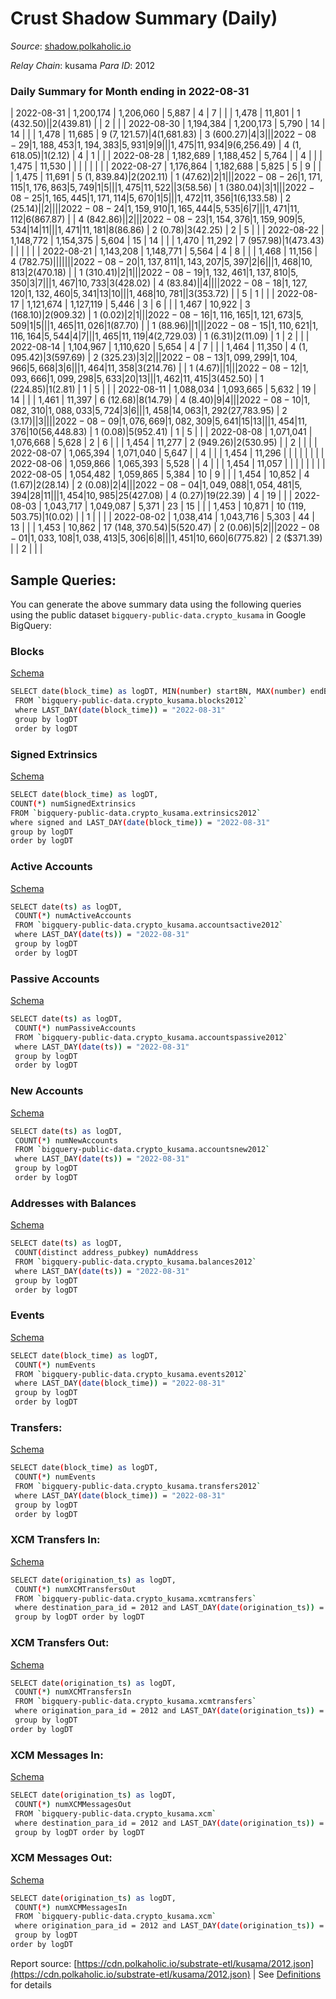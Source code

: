 # Crust Shadow Summary (Daily)

_Source_: [shadow.polkaholic.io](https://shadow.polkaholic.io)

*Relay Chain*: kusama
*Para ID*: 2012



### Daily Summary for Month ending in 2022-08-31


| 2022-08-31 | 1,200,174 | 1,206,060 | 5,887 | 4 | 7 |  |  | 1,478 | 11,801 | 1 ($432.50) |   | 2 ($439.81) |  | 2 |  |
| 2022-08-30 | 1,194,384 | 1,200,173 | 5,790 | 14 | 14 |  |  | 1,478 | 11,685 | 9 ($7,121.57) | 4 ($1,681.83) | 3 ($600.27) | 4 | 3 |  |
| 2022-08-29 | 1,188,453 | 1,194,383 | 5,931 | 9 | 9 |  |  | 1,475 | 11,934 | 9 ($6,256.49) | 4 ($1,618.05) | 1 ($2.12) | 4 | 1 |  |
| 2022-08-28 | 1,182,689 | 1,188,452 | 5,764 |  | 4 |  |  | 1,475 | 11,530 |   |   |   |  |  |  |
| 2022-08-27 | 1,176,864 | 1,182,688 | 5,825 | 5 | 9 |  |  | 1,475 | 11,691 | 5 ($1,839.84) | 2 ($202.11) | 1 ($47.62) | 2 | 1 |  |
| 2022-08-26 | 1,171,115 | 1,176,863 | 5,749 | 1 | 5 |  |  | 1,475 | 11,522 |   | 3 ($58.56) | 1 ($380.04) | 3 | 1 |  |
| 2022-08-25 | 1,165,445 | 1,171,114 | 5,670 | 1 | 5 |  |  | 1,472 | 11,356 | 1 ($6,133.58) | 2 ($25.14) |   | 2 |  |  |
| 2022-08-24 | 1,159,910 | 1,165,444 | 5,535 | 6 | 7 |  |  | 1,471 | 11,112 | 6 ($867.87) |   | 4 ($842.86) |  | 2 |  |
| 2022-08-23 | 1,154,376 | 1,159,909 | 5,534 | 14 | 11 |  |  | 1,471 | 11,181 | 8 ($86.86) | 2 ($0.78) | 3 ($42.25) | 2 | 5 |  |
| 2022-08-22 | 1,148,772 | 1,154,375 | 5,604 | 15 | 14 |  |  | 1,470 | 11,292 | 7 ($957.98) | 1 ($473.43) |   |  |  |  |
| 2022-08-21 | 1,143,208 | 1,148,771 | 5,564 | 4 | 8 |  |  | 1,468 | 11,156 | 4 ($782.75) |   |   |  |  |  |
| 2022-08-20 | 1,137,811 | 1,143,207 | 5,397 | 2 | 6 |  |  | 1,468 | 10,813 | 2 ($470.18) |   | 1 ($310.41) | 2 | 1 |  |
| 2022-08-19 | 1,132,461 | 1,137,810 | 5,350 | 3 | 7 |  |  | 1,467 | 10,733 | 3 ($428.02) | 4 ($83.84) |   | 4 |  |  |
| 2022-08-18 | 1,127,120 | 1,132,460 | 5,341 | 13 | 10 |  |  | 1,468 | 10,781 |   | 3 ($353.72) |   | 5 | 1 |  |
| 2022-08-17 | 1,121,674 | 1,127,119 | 5,446 | 3 | 6 |  |  | 1,467 | 10,922 | 3 ($168.10) | 2 ($909.32) | 1 ($0.02) | 2 | 1 |  |
| 2022-08-16 | 1,116,165 | 1,121,673 | 5,509 | 1 | 5 |  |  | 1,465 | 11,026 | 1 ($87.70) |   | 1 ($88.96) |  | 1 |  |
| 2022-08-15 | 1,110,621 | 1,116,164 | 5,544 | 4 | 7 |  |  | 1,465 | 11,119 | 4 ($2,729.03) | 1 ($6.31) | 2 ($11.09) | 1 | 2 |  |
| 2022-08-14 | 1,104,967 | 1,110,620 | 5,654 | 4 | 7 |  |  | 1,464 | 11,350 | 4 ($1,095.42) | 3 ($597.69) | 2 ($325.23) | 3 | 2 |  |
| 2022-08-13 | 1,099,299 | 1,104,966 | 5,668 | 3 | 6 |  |  | 1,464 | 11,358 | 3 ($214.76) |   | 1 ($4.67) |  | 1 |  |
| 2022-08-12 | 1,093,666 | 1,099,298 | 5,633 | 20 | 13 |  |  | 1,462 | 11,415 | 3 ($452.50) | 1 ($224.85) | 1 ($2.81) | 1 | 5 |  |
| 2022-08-11 | 1,088,034 | 1,093,665 | 5,632 | 19 | 14 |  |  | 1,461 | 11,397 | 6 ($12.68) | 8 ($14.79) | 4 ($8.40) | 9 | 4 |  |
| 2022-08-10 | 1,082,310 | 1,088,033 | 5,724 | 3 | 6 |  |  | 1,458 | 14,063 | 1,292 ($27,783.95) | 2 ($3.17) |   | 3 |  |  |
| 2022-08-09 | 1,076,669 | 1,082,309 | 5,641 | 15 | 13 |  |  | 1,454 | 11,376 | 10 ($56,448.83) | 1 ($0.08) | 5 ($952.41) | 1 | 5 |  |
| 2022-08-08 | 1,071,041 | 1,076,668 | 5,628 | 2 | 6 |  |  | 1,454 | 11,277 | 2 ($949.26) | 2 ($530.95) |   | 2 |  |  |
| 2022-08-07 | 1,065,394 | 1,071,040 | 5,647 |  | 4 |  |  | 1,454 | 11,296 |   |   |   |  |  |  |
| 2022-08-06 | 1,059,866 | 1,065,393 | 5,528 |  | 4 |  |  | 1,454 | 11,057 |   |   |   |  |  |  |
| 2022-08-05 | 1,054,482 | 1,059,865 | 5,384 | 10 | 9 |  |  | 1,454 | 10,852 | 4 ($1.67) | 2 ($28.14) | 2 ($0.08) | 2 | 4 |  |
| 2022-08-04 | 1,049,088 | 1,054,481 | 5,394 | 28 | 11 |  |  | 1,454 | 10,985 | 25 ($427.08) | 4 ($0.27) | 19 ($22.39) | 4 | 19 |  |
| 2022-08-03 | 1,043,717 | 1,049,087 | 5,371 | 23 | 15 |  |  | 1,453 | 10,871 | 10 ($119,503.75) | 1 ($0.02) |   | 1 |  |  |
| 2022-08-02 | 1,038,414 | 1,043,716 | 5,303 | 44 | 13 |  |  | 1,453 | 10,862 | 17 ($148,370.54) | 5 ($520.47) | 2 ($0.06) | 5 | 2 |  |
| 2022-08-01 | 1,033,108 | 1,038,413 | 5,306 | 6 | 8 |  |  | 1,451 | 10,660 | 6 ($775.82) | 2 ($371.39) |   | 2 |  |  |

## Sample Queries:
You can generate the above summary data using the following queries using the public dataset `bigquery-public-data.crypto_kusama` in Google BigQuery:


### Blocks 

[Schema](https://github.com/colorfulnotion/substrate-etl/blob/main/schema/blocks.json)

```bash
SELECT date(block_time) as logDT, MIN(number) startBN, MAX(number) endBN, COUNT(*) numBlocks 
 FROM `bigquery-public-data.crypto_kusama.blocks2012`  
 where LAST_DAY(date(block_time)) = "2022-08-31" 
 group by logDT 
 order by logDT
```

### Signed Extrinsics 

[Schema](https://github.com/colorfulnotion/substrate-etl/blob/main/schema/extrinsics.json)

```bash
SELECT date(block_time) as logDT, 
COUNT(*) numSignedExtrinsics 
FROM `bigquery-public-data.crypto_kusama.extrinsics2012`  
where signed and LAST_DAY(date(block_time)) = "2022-08-31" 
group by logDT 
order by logDT
```

### Active Accounts 

[Schema](https://github.com/colorfulnotion/substrate-etl/blob/main/schema/accountsactive.json)

```bash
SELECT date(ts) as logDT, 
 COUNT(*) numActiveAccounts 
 FROM `bigquery-public-data.crypto_kusama.accountsactive2012` 
 where LAST_DAY(date(ts)) = "2022-08-31" 
 group by logDT 
 order by logDT
```

### Passive Accounts 

[Schema](https://github.com/colorfulnotion/substrate-etl/blob/main/schema/accountspassive.json)

```bash
SELECT date(ts) as logDT, 
 COUNT(*) numPassiveAccounts 
 FROM `bigquery-public-data.crypto_kusama.accountspassive2012` 
 where LAST_DAY(date(ts)) = "2022-08-31" 
 group by logDT 
 order by logDT
```

### New Accounts 

[Schema](https://github.com/colorfulnotion/substrate-etl/blob/main/schema/accountsnew.json)

```bash
SELECT date(ts) as logDT, 
 COUNT(*) numNewAccounts 
 FROM `bigquery-public-data.crypto_kusama.accountsnew2012` 
 where LAST_DAY(date(ts)) = "2022-08-31" 
 group by logDT
 order by logDT
```

### Addresses with Balances 

[Schema](https://github.com/colorfulnotion/substrate-etl/blob/main/schema/balances.json)

```bash
SELECT date(ts) as logDT,
 COUNT(distinct address_pubkey) numAddress 
 FROM `bigquery-public-data.crypto_kusama.balances2012` 
 where LAST_DAY(date(ts)) = "2022-08-31" 
 group by logDT 
 order by logDT
```

### Events 

[Schema](https://github.com/colorfulnotion/substrate-etl/blob/main/schema/events.json)

```bash
SELECT date(block_time) as logDT, 
 COUNT(*) numEvents 
 FROM `bigquery-public-data.crypto_kusama.events2012` 
 where LAST_DAY(date(block_time)) = "2022-08-31" 
 group by logDT 
 order by logDT
```

### Transfers:

[Schema](https://github.com/colorfulnotion/substrate-etl/blob/main/schema/transfers.json)

```bash
SELECT date(block_time) as logDT, 
 COUNT(*) numEvents 
 FROM `bigquery-public-data.crypto_kusama.transfers2012` 
 where LAST_DAY(date(block_time)) = "2022-08-31" 
 group by logDT 
 order by logDT
```

### XCM Transfers In: 

[Schema](https://github.com/colorfulnotion/substrate-etl/blob/main/schema/xcmtransfers.json)

```bash
SELECT date(origination_ts) as logDT, 
 COUNT(*) numXCMTransfersOut 
 FROM `bigquery-public-data.crypto_kusama.xcmtransfers` 
 where destination_para_id = 2012 and LAST_DAY(date(origination_ts)) = "2022-08-31" 
 group by logDT order by logDT
```

### XCM Transfers Out: 

[Schema](https://github.com/colorfulnotion/substrate-etl/blob/main/schema/xcmtransfers.json)

```bash
SELECT date(origination_ts) as logDT, 
 COUNT(*) numXCMTransfersIn 
 FROM `bigquery-public-data.crypto_kusama.xcmtransfers` 
 where origination_para_id = 2012 and LAST_DAY(date(origination_ts)) = "2022-08-31" 
 group by logDT 
order by logDT
```

### XCM Messages In: 

[Schema](https://github.com/colorfulnotion/substrate-etl/blob/main/schema/xcm.json)

```bash
SELECT date(origination_ts) as logDT, 
 COUNT(*) numXCMMessagesOut 
 FROM `bigquery-public-data.crypto_kusama.xcm` 
 where destination_para_id = 2012 and LAST_DAY(date(origination_ts)) = "2022-08-31" 
 group by logDT order by logDT
```

### XCM Messages Out: 

[Schema](https://github.com/colorfulnotion/substrate-etl/blob/main/schema/xcm.json)

```bash
SELECT date(origination_ts) as logDT, 
 COUNT(*) numXCMMessagesIn 
 FROM `bigquery-public-data.crypto_kusama.xcm` 
 where origination_para_id = 2012 and LAST_DAY(date(origination_ts)) = "2022-08-31" 
 group by logDT 
order by logDT
```


Report source: [https://cdn.polkaholic.io/substrate-etl/kusama/2012.json](https://cdn.polkaholic.io/substrate-etl/kusama/2012.json) | See [Definitions](/DEFINITIONS.md) for details
